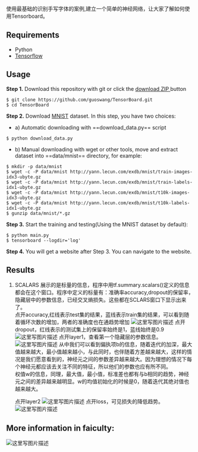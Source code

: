 使用最基础的识别手写字体的案例,建立一个简单的神经网络，让大家了解如何使用Tensorboard。
## Requirements
- Python
- [Tensorflow](https://github.com/tensorflow/tensorflow)
## Usage
**Step 1.** Download this repository with git or click the [download ZIP ](https://github.com/guoswang/TensorBoard/archive/master.zip)button

```
$ git clone https://github.com/guoswang/TensorBoard.git
$ cd TensorBoard
```
**Step 2.** Download [MNIST](http://yann.lecun.com/exdb/mnist/) dataset. In this step, you have two choices:  
- a) Automatic downloading with  ==download_data.py== script

```
$ python download_data.py  
```
- b) Manual downloading with wget or other tools, move and extract dataset into ==data/mnist== directory, for example:

```
$ mkdir -p data/mnist
$ wget -c -P data/mnist http://yann.lecun.com/exdb/mnist/train-images-idx3-ubyte.gz
$ wget -c -P data/mnist http://yann.lecun.com/exdb/mnist/train-labels-idx1-ubyte.gz
$ wget -c -P data/mnist http://yann.lecun.com/exdb/mnist/t10k-images-idx3-ubyte.gz
$ wget -c -P data/mnist http://yann.lecun.com/exdb/mnist/t10k-labels-idx1-ubyte.gz
$ gunzip data/mnist/*.gz
```
**Step 3.** Start the training and testing(Using the MNIST dataset by default):

```
$ python main.py
$ tensorboard --logdir='log'
```
**Step 4.** You will get a website after Step 3. You can navigate to the website.
## Results
1. SCALARS
展示的是标量的信息，程序中用tf.summary.scalars()定义的信息都会在这个窗口。程序中定义的标量有：准确率accuracy,dropout的保留率，隐藏层中的参数信息，已经交叉熵损失。这些都在SCLARS窗口下显示出来了。  
点开accuracy,红线表示test集的结果，蓝线表示train集的结果，可以看到随着循环次数的增加，两者的准确度也在通趋势增加
![这里写图片描述](http://img.blog.csdn.net/20180122100335577)
点开dropout，红线表示的测试集上的保留率始终是1，蓝线始终是0.9  
![这里写图片描述](http://img.blog.csdn.net/20180122100613016)
点开layer1，查看第一个隐藏层的参数信息。 
![这里写图片描述](http://img.blog.csdn.net/20180122100802424)
从中我们可以看到偏执项b的信息，随着迭代的加深，最大值越来越大，最小值越来越小，与此同时，也伴随着方差越来越大，这样的情况是我们愿意看到的，神经元之间的参数差异越来越大。因为理想的情况下每个神经元都应该去关注不同的特征，所以他们的参数也应有所不同。     
权值w的信息，同理，最大值，最小值，标准差也都有与b相同的趋势，神经元之间的差异越来越明显。w的均值初始化的时候是0，随着迭代其绝对值也越来越大。  

   点开layer2
![这里写图片描述](http://img.blog.csdn.net/20180122100943794)
点开loss，可见损失的降低趋势。
![这里写图片描述](http://img.blog.csdn.net/20180122101408907)
## More information in faiculty:
![这里写图片描述](http://img.blog.csdn.net/20180122102309282)
